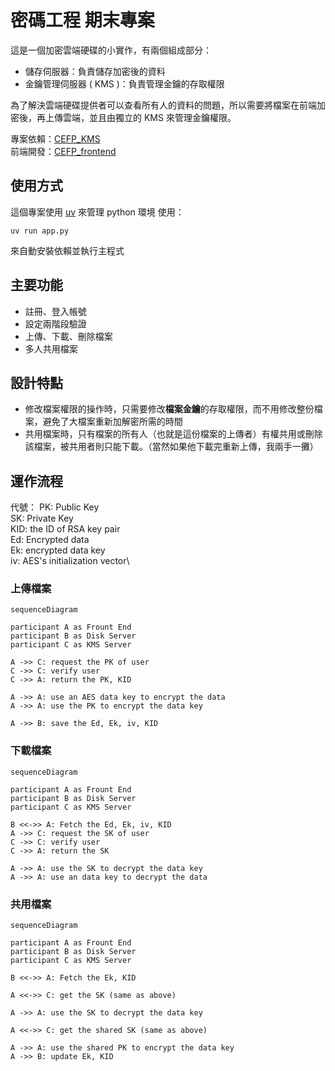 # 密碼工程 期末專案

這是一個加密雲端硬碟的小實作，有兩個組成部分：
- 儲存伺服器：負責儲存加密後的資料
- 金鑰管理伺服器 ( KMS )：負責管理金鑰的存取權限

為了解決雲端硬碟提供者可以查看所有人的資料的問題，所以需要將檔案在前端加密後，再上傳雲端，並且由獨立的 KMS 來管理金鑰權限。

專案依賴：[CEFP_KMS](https://github.com/nakiridaisuki/CEFP_KMS)\
前端開發：[CEFP_frontend](https://github.com/nakiridaisuki/CEFT_frontend)

## 使用方式

這個專案使用 [uv](https://docs.astral.sh/uv/) 來管理 python 環境
使用：
```
uv run app.py
```
來自動安裝依賴並執行主程式

## 主要功能
- 註冊、登入帳號
- 設定兩階段驗證
- 上傳、下載、刪除檔案
- 多人共用檔案

## 設計特點
- 修改檔案權限的操作時，只需要修改**檔案金鑰**的存取權限，而不用修改整份檔案，避免了大檔案重新加解密所需的時間
- 共用檔案時，只有檔案的所有人（也就是這份檔案的上傳者）有權共用或刪除該檔案，被共用者則只能下載。（當然如果他下載完重新上傳，我兩手一攤）

## 運作流程

代號：
PK: Public Key\
SK: Private Key\
KID: the ID of RSA key pair\
Ed: Encrypted data\
Ek: encrypted data key\
iv: AES's initialization vector\

### 上傳檔案
```mermaid
sequenceDiagram

participant A as Frount End
participant B as Disk Server
participant C as KMS Server

A ->> C: request the PK of user
C ->> C: verify user
C ->> A: return the PK, KID

A ->> A: use an AES data key to encrypt the data
A ->> A: use the PK to encrypt the data key

A ->> B: save the Ed, Ek, iv, KID
```

### 下載檔案
```mermaid
sequenceDiagram

participant A as Frount End
participant B as Disk Server
participant C as KMS Server

B <<->> A: Fetch the Ed, Ek, iv, KID
A ->> C: request the SK of user
C ->> C: verify user
C ->> A: return the SK

A ->> A: use the SK to decrypt the data key
A ->> A: use an data key to decrypt the data
```

### 共用檔案
```mermaid
sequenceDiagram

participant A as Frount End
participant B as Disk Server
participant C as KMS Server

B <<->> A: Fetch the Ek, KID

A <<->> C: get the SK (same as above)

A ->> A: use the SK to decrypt the data key

A <<->> C: get the shared SK (same as above)

A ->> A: use the shared PK to encrypt the data key
A ->> B: update Ek, KID
```